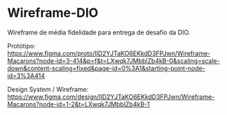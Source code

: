 # Wireframe-DIO
Wireframe de média fidelidade para entrega de desafio da DIO.

Protótipo: https://www.figma.com/proto/lID2YJTaKO6EKkdD3FPJwn/Wireframe-Macarons?node-id=3-414&p=f&t=LXwqk7JMbblZb4kB-0&scaling=scale-down&content-scaling=fixed&page-id=0%3A1&starting-point-node-id=3%3A414


Design System / Wireframe: https://www.figma.com/design/lID2YJTaKO6EKkdD3FPJwn/Wireframe-Macarons?node-id=1-2&t=LXwqk7JMbblZb4kB-1
